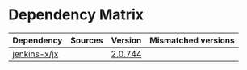 # Dependency Matrix

Dependency | Sources | Version | Mismatched versions
---------- | ------- | ------- | -------------------
[jenkins-x/jx](https://github.com/jenkins-x/jx.git) |  | [2.0.744](https://github.com/jenkins-x/jx/releases/tag/v2.0.744) | 
